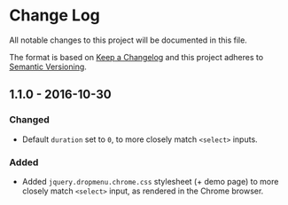 # Change Log
All notable changes to this project will be documented in this file.

The format is based on [Keep a Changelog](http://keepachangelog.com/) 
and this project adheres to [Semantic Versioning](http://semver.org/).

## 1.1.0 - 2016-10-30
### Changed
- Default `duration` set to `0`, to more closely match `<select>` inputs.

### Added
- Added `jquery.dropmenu.chrome.css` stylesheet (+ demo page) to more closely
match `<select>` input, as rendered in the Chrome browser.